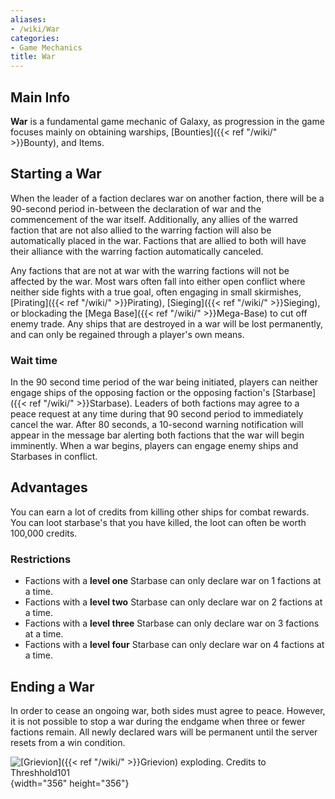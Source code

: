 ```yaml
---
aliases:
- /wiki/War
categories:
- Game Mechanics
title: War
---
```


## Main Info 

**War** is a fundamental game mechanic of Galaxy, as progression in the game focuses mainly on obtaining warships, [Bounties]({{< ref "/wiki/" >}}Bounty), and Items.

## Starting a War 

When the leader of a faction declares war on another faction, there will be a 90-second period in-between the declaration of war and the commencement of the war itself. Additionally, any allies of the warred faction that are not also allied to the warring faction will also be automatically placed in the war. Factions that are allied to both will have their alliance with the warring faction automatically canceled.

Any factions that are not at war with the warring factions will not be affected by the war. Most wars often fall into either open conflict where neither side fights with a true goal, often engaging in small skirmishes, [Pirating]({{< ref "/wiki/" >}}Pirating), [Sieging]({{< ref "/wiki/" >}}Sieging), or blockading the [Mega Base]({{< ref "/wiki/" >}}Mega-Base) to cut off enemy trade. Any ships that are destroyed in a war will be lost permanently, and can only be regained through a player's own means.

### Wait time 

In the 90 second time period of the war being initiated, players can neither engage ships of the opposing faction or the opposing faction's [Starbase]({{< ref "/wiki/" >}}Starbase). Leaders of both factions may agree to a peace request at any time during that 90 second period to immediately cancel the war. After 80 seconds, a 10-second warning notification will appear in the message bar alerting both factions that the war will begin imminently. When a war begins, players can engage enemy ships and Starbases in conflict.

## Advantages

You can earn a lot of credits from killing other ships for combat rewards. You can loot starbase's that you have killed, the loot can often be worth 100,000 credits.

### Restrictions

- Factions with a **level one** Starbase can only declare war on 1 factions at a time.
- Factions with a **level two** Starbase can only declare war on 2 factions at a time.
- Factions with a **level three** Starbase can only declare war on 3 factions at a time.
- Factions with a **level four** Starbase can only declare war on 4 factions at a time.

## Ending a War 

In order to cease an ongoing war, both sides must agree to peace. However, it is not possible to stop a war during the endgame when three or fewer factions remain. All newly declared wars will be permanent until the server resets from a win condition.

![[Grievion]({{< ref "/wiki/" >}}Grievion) exploding. Credits to
Threshhold101](Explosion3.gif "Grievion exploding. Credits to Threshhold101"){width="356" height="356"}